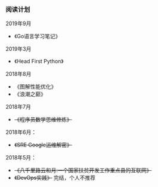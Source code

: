 ### 阅读计划

2019年9月
- 《Go语言学习笔记》

2019年3月
- 《Head First Python》

2018年8月
- 《图解性能优化》
- 《浪潮之巅》

2018年7月
- ~~《程序员数学思维修炼》~~

2018年6月：
- ~~《SRE Google运维解密》~~

2018年5月：
- ~~《八千里路云和月:一个国家扶贫开发工作重点县的互联网》~~
- ~~《DevOps实践》~~ 完结，个人不推荐
